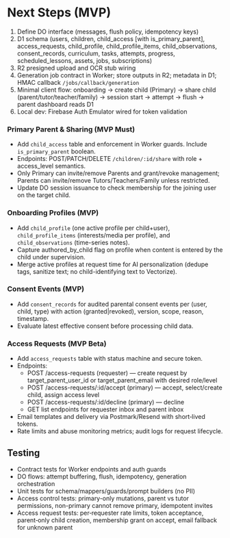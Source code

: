 # Next Steps (MVP)

1. Define DO interface (messages, flush policy, idempotency keys)
2. D1 schema (users, children, child_access [with is_primary_parent], access_requests, child_profile, child_profile_items, child_observations, consent_records, curriculum, tasks, attempts, progress, scheduled_lessons, assets, jobs, subscriptions)
3. R2 presigned upload and OCR stub wiring
4. Generation job contract in Worker; store outputs in R2; metadata in D1; HMAC callback `/jobs/callback/generation`
5. Minimal client flow: onboarding → create child (Primary) → share child (parent/tutor/teacher/family) → session start → attempt → flush → parent dashboard reads D1
6. Local dev: Firebase Auth Emulator wired for token validation

### Primary Parent & Sharing (MVP Must)

- Add `child_access` table and enforcement in Worker guards. Include `is_primary_parent` boolean.
- Endpoints: POST/PATCH/DELETE `/children/:id/share` with role + access_level semantics.
- Only Primary can invite/remove Parents and grant/revoke management; Parents can invite/remove Tutors/Teachers/Family unless restricted.
- Update DO session issuance to check membership for the joining user on the target child.

### Onboarding Profiles (MVP)

- Add `child_profile` (one active profile per child+user), `child_profile_items` (interests/media per profile), and `child_observations` (time-series notes).
- Capture authored_by_child flag on profile when content is entered by the child under supervision.
- Merge active profiles at request time for AI personalization (dedupe tags, sanitize text; no child-identifying text to Vectorize).

### Consent Events (MVP)

- Add `consent_records` for audited parental consent events per (user, child, type) with action (granted|revoked), version, scope, reason, timestamp.
- Evaluate latest effective consent before processing child data.

### Access Requests (MVP Beta)

- Add `access_requests` table with status machine and secure token.
- Endpoints:
  - POST /access-requests (requester) — create request by target_parent_user_id or target_parent_email with desired role/level
  - POST /access-requests/:id/accept (primary) — accept, select/create child, assign access level
  - POST /access-requests/:id/decline (primary) — decline
  - GET list endpoints for requester inbox and parent inbox
- Email templates and delivery via Postmark/Resend with short‑lived tokens.
- Rate limits and abuse monitoring metrics; audit logs for request lifecycle.

## Testing

- Contract tests for Worker endpoints and auth guards
- DO flows: attempt buffering, flush, idempotency, generation orchestration
- Unit tests for schema/mappers/guards/prompt builders (no PII)
- Access control tests: primary-only mutations, parent vs tutor permissions, non-primary cannot remove primary, idempotent invites
- Access request tests: per‑requester rate limits, token acceptance, parent‑only child creation, membership grant on accept, email fallback for unknown parent
